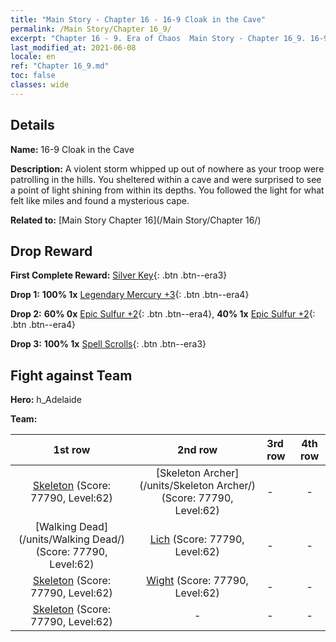 ```yaml
---
title: "Main Story - Chapter 16 - 16-9 Cloak in the Cave"
permalink: /Main Story/Chapter 16_9/
excerpt: "Chapter 16 - 9. Era of Chaos  Main Story - Chapter 16_9. 16-9 Cloak in the Cave"
last_modified_at: 2021-06-08
locale: en
ref: "Chapter 16_9.md"
toc: false
classes: wide
---
```


## Details

 **Name:** 16-9 Cloak in the Cave

 **Description:** A violent storm whipped up out of nowhere as your troop were patrolling in the hills. You sheltered within a cave and were surprised to see a point of light shining from within its depths. You followed the light for what felt like miles and found a mysterious cape.

 **Related to:** [Main Story Chapter 16](/Main Story/Chapter 16/)

## Drop Reward

 **First Complete Reward:** [Silver Key](/Items/con_693/){: .btn .btn--era3}

 **Drop 1:** **100% 1x** [Legendary Mercury +3](/Items/mat_56/){: .btn .btn--era4}

 **Drop 2:** **60% 0x** [Epic Sulfur +2](/Items/mat_50/){: .btn .btn--era4}, **40% 1x** [Epic Sulfur +2](/Items/mat_50/){: .btn .btn--era4}

 **Drop 3:** **100% 1x** [Spell Scrolls](/Items/con_694/){: .btn .btn--era3}


## Fight against Team
 **Hero:** h_Adelaide

 **Team:**


  | 1st row | 2nd row | 3rd row | 4th row |
  |:----:|:----:|:----|:----:|
  | [Skeleton](/units/Skeleton/) (Score: 77790, Level:62)  | [Skeleton Archer](/units/Skeleton Archer/) (Score: 77790, Level:62)  | - | - |
  | [Walking Dead](/units/Walking Dead/) (Score: 77790, Level:62)  | [Lich](/units/Lich/) (Score: 77790, Level:62)  | - | - |
  | [Skeleton](/units/Skeleton/) (Score: 77790, Level:62)  | [Wight](/units/Wight/) (Score: 77790, Level:62)  | - | - |
  | [Skeleton](/units/Skeleton/) (Score: 77790, Level:62)  | - | - | - |


